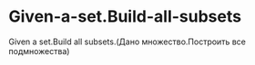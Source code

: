 # Given-a-set.Build-all-subsets
Given a set.Build all subsets.(Дано множество.Построить все подмножества)
